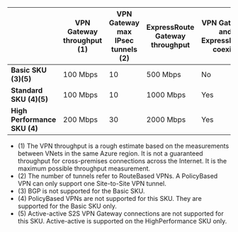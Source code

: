 |    | **VPN Gateway throughput (1)** | **VPN Gateway max IPsec tunnels (2)** | **ExpressRoute Gateway throughput** | **VPN Gateway and ExpressRoute coexist**|
|--- |----------------------------|-----------------------------------|-------------------------------------|-----------------------------------------|
| **Basic SKU (3)(5)**              |  100 Mbps | 10                         |  500 Mbps                           | No   |
| **Standard SKU (4)(5)**           |  100 Mbps | 10                         | 1000 Mbps                           | Yes  |
| **High Performance SKU (4)**   | 200 Mbps  | 30                         | 2000 Mbps                           | Yes  |

- (1) The VPN throughput is a rough estimate based on the measurements between VNets in the same Azure region. It is not a guaranteed throughput for cross-premises connections across the Internet. It is the maximum possible throughput measurement.
- (2) The number of tunnels refer to RouteBased VPNs. A PolicyBased VPN can only support one Site-to-Site VPN tunnel.
- (3) BGP is not supported for the Basic SKU.
- (4) PolicyBased VPNs are not supported for this SKU. They are supported for the Basic SKU only.
- (5) Active-active S2S VPN Gateway connections are not supported for this SKU. Active-active is supported on the HighPerformance SKU only.